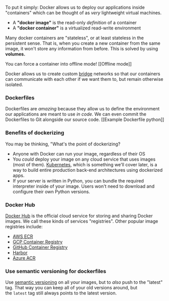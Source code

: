 To put it simply: Docker allows us to deploy our applications inside "containers" which can be thought of as _very_ lightweight virtual machines.

- A **"docker image"** is the read-only _definition_ of a container
- A **"docker container"** is a virtualized read-write environment

Many docker containers are "stateless", or at least stateless in the persistent sense. That is, when you create a new container from the same image, it won't store any information from before. This is solved by using **volumes.**

You can force a container into offline mode! [[Offline mode]]

Docker allows us to create custom [bridge](https://docs.docker.com/network/bridge/) networks so that our containers can communicate with each other if we want them to, but remain otherwise isolated. 

### Dockerfiles
Dockerfiles are _amazing_ because they allow us to define the environment our applications are meant to use _in code_. We can even commit the Dockerfiles to Git alongside our source code. [[Example Dockerfile python]]

### Benefits of dockerizing
You may be thinking, "What's the point of dockerizing?

- Anyone with Docker can run your image, regardless of their OS
- You _could_ deploy your image on any cloud service that uses images (most of them). [Kubernetes](https://kubernetes.io/), which is something we'll cover later, is a way to build entire production back-end architectures using dockerized apps.
- If your server is written in Python, you can bundle the required interpreter inside of your image. Users won't need to download and configure their own Python versions.

### Docker Hub
[Docker Hub](https://hub.docker.com/) is the official cloud service for storing and sharing Docker images. We call these kinds of services "registries". Other popular image registries include:

- [AWS ECR](https://aws.amazon.com/ecr/)
- [GCP Container Registry](https://cloud.google.com/container-registry)
- [GitHub Container Registry](https://docs.github.com/en/packages/working-with-a-github-packages-registry/working-with-the-container-registry)
- [Harbor](https://goharbor.io/)
- [Azure ACR](https://azure.microsoft.com/en-au/products/container-registry/)

### Use semantic versioning for dockerfiles
Use [semantic versioning](https://semver.org/) on all your images, but to _also_ push to the "latest" tag. That way you can keep all of your old versions around, but the `latest` tag still always points to the latest version.



